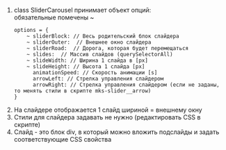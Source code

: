 1. class SliderCarousel принимает объект опций:  
    обязательные помечены ~
   ```
   options = {
       ~ sliderBlock: // Весь родительский блок слайдера
       ~ sliderOuter:  // Внешнее окно слайдера
       ~ sliderRoad:  // Дорога, которая будет перемещаться
       ~ slides:  // Массив слайдов (querySelectorAll)
       ~ slideWidth: // Ширина 1 слайда в [px]
       ~ slideHeight: // Высота 1 слайда [px]
         animationSpeed: // Скорость анимации [s]
         arrowLeft: // Стрелка управления слайдером
         arrowRight: // Стрелка управления слайдером (если не заданы, то менять стили в скрипте mks-slider__arrow)
   }
   ```
1. На слайдере отображается 1 слайд шириной = внешнему окну
1. Стили для слайдера задавать не нужно (редактировать CSS в скрипте)
1. Слайд - это блок div, в который можно вложить подслайды и задать соответствующие CSS свойства
